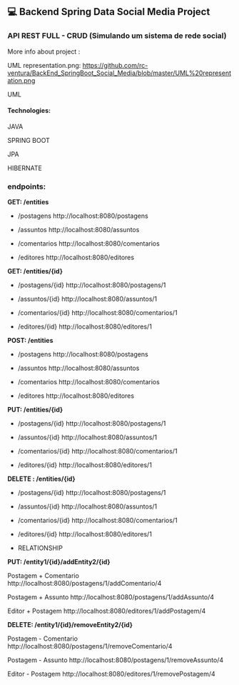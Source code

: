 ## 💻 Backend Spring Data Social Media Project 

 ### API REST FULL - CRUD (Simulando um sistema de rede social)



More info about project : 

UML representation.png: https://github.com/rc-ventura/BackEnd_SpringBoot_Social_Media/blob/master/UML%20representation.png

<img href= " https://github.com/rc-ventura/BackEnd_SpringBoot_Social_Media/blob/master/UML%20representation.png">UML </img>

 


#### Technologies:

JAVA

SPRING BOOT

JPA

HIBERNATE




### endpoints:



**GET: /entities**

* /postagens	           http://localhost:8080/postagens

* /assuntos             http://localhost:8080/assuntos

* /comentarios          http://localhost:8080/comentarios

* /editores             http://localhost:8080/editores



**GET: /entities/{id}**

*  /postagens/{id}       http://localhost:8080/postagens/1

*  /assuntos/{id}        http://localhost:8080/assuntos/1

* /comentarios/{id}      http://localhost:8080/comentarios/1

* /editores/{id}         http://localhost:8080/editores/1



**POST: /entities**

* /postagens	            http://localhost:8080/postagens

* /assuntos              http://localhost:8080/assuntos

* /comentarios           http://localhost:8080/comentarios

* /editores              http://localhost:8080/editores



**PUT: /entities/{id}**

*  /postagens/{id}       http://localhost:8080/postagens/1

*  /assuntos/{id}        http://localhost:8080/assuntos/1

*  /comentarios/{id}     http://localhost:8080/comentarios/1

* /editores/{id}         http://localhost:8080/editores/1



**DELETE : /entities/{id}**

*  /postagens/{id}        http://localhost:8080/postagens/1

*  /assuntos/{id}         http://localhost:8080/assuntos/1

* /comentarios/{id}       http://localhost:8080/comentarios/1

* /editores/{id}          http://localhost:8080/editores/1



* RELATIONSHIP



**PUT: /entity1/{id}/addEntity2/{id}**



Postagem + Comentario        http://localhost:8080/postagens/1/addComentario/4

Postagem +  Assunto          http://localhost:8080/postagens/1/addAssunto/4

Editor   +  Postagem         http://localhost:8080/editores/1/addPostagem/4



**DELETE: /entity1/{id}/removeEntity2/{id}**



 Postagem - Comentario        http://localhost:8080/postagens/1/removeComentario/4

 Postagem - Assunto           http://localhost:8080/postagens/1/removeAssunto/4

 Editor  - Postagem           http://localhost:8080/editores/1/removePostagem/4



